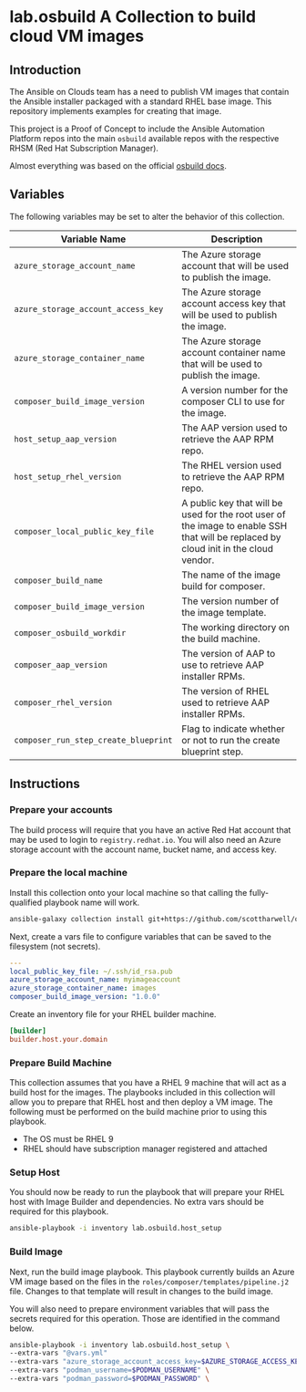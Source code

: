 # lab.osbuild A Collection to build cloud VM images

## Introduction

The Ansible on Clouds team has a need to publish VM images that contain the Ansible installer packaged with a standard RHEL base image.  This repository implements examples for creating that image.

This project is a Proof of Concept to include the Ansible Automation Platform repos into the main `osbuild` available repos with the respective RHSM (Red Hat Subscription Manager).

Almost everything was based on the official [osbuild docs][os_build_docs].

## Variables

The following variables may be set to alter the behavior of this collection.

| Variable Name                        | Description                                                                                                                          |
| ------------------------------------ | ------------------------------------------------------------------------------------------------------------------------------------ |
| `azure_storage_account_name`         | The Azure storage account that will be used to publish the image.                                                                    |
| `azure_storage_account_access_key`   | The Azure storage account access key that will be used to publish the image.                                                         |
| `azure_storage_container_name`       | The Azure storage account container name that will be used to publish the image.                                                     |
| `composer_build_image_version`       | A version number for the composer CLI to use for the image.                                                                          |
| `host_setup_aap_version`             | The AAP version used to retrieve the AAP RPM repo.                                                                                   |
| `host_setup_rhel_version`            | The RHEL version used to retrieve the AAP RPM repo.                                                                                  |
| `composer_local_public_key_file`     | A public key that will be used for the root user of the image to enable SSH that will be replaced by cloud init in the cloud vendor. |
| `composer_build_name`                | The name of the image build for composer.                                                                                            |
| `composer_build_image_version`       | The version number of the image template.                                                                                            |
| `composer_osbuild_workdir`           | The working directory on the build machine.                                                                                          |
| `composer_aap_version`               | The version of AAP to use to retrieve AAP installer RPMs.                                                                            |
| `composer_rhel_version`              | The version of RHEL used to retrieve AAP installer RPMs.                                                                             |
| `composer_run_step_create_blueprint` | Flag to indicate whether or not to run the create blueprint step.                                                                    |

## Instructions

### Prepare your accounts

The build process will require that you have an active Red Hat account that may be used to login to `registry.redhat.io`.  You will also need an Azure storage account with the account name, bucket name, and access key.

### Prepare the local machine

Install this collection onto your local machine so that calling the fully-qualified playbook name will work.

```bash
ansible-galaxy collection install git+https://github.com/scottharwell/osbuild-with-rhsm-repos.git
```

Next, create a vars file to configure variables that can be saved to the filesystem (not secrets).

```yaml
---
local_public_key_file: ~/.ssh/id_rsa.pub
azure_storage_account_name: myimageaccount
azure_storage_container_name: images
composer_build_image_version: "1.0.0"
```

Create an inventory file for your RHEL builder machine.

```ini
[builder]
builder.host.your.domain
```

### Prepare Build Machine

This collection assumes that you have a RHEL 9 machine that will act as a build host for the images.  The playbooks included in this collection will allow you to prepare that RHEL host and then deploy a VM image.  The following must be performed on the build machine prior to using this playbook.

* The OS must be RHEL 9
* RHEL should have subscription manager registered and attached

### Setup Host

You should now be ready to run the playbook that will prepare your RHEL host with Image Builder and dependencies.  No extra vars should be required for this playbook.

```bash
ansible-playbook -i inventory lab.osbuild.host_setup
```

### Build Image

Next, run the build image playbook.  This playbook currently builds an Azure VM image based on the files in the `roles/composer/templates/pipeline.j2` file.  Changes to that template will result in changes to the build image.

You will also need to prepare environment variables that will pass the secrets required for this operation.  Those are identified in the command below.

```bash
ansible-playbook -i inventory lab.osbuild.host_setup \
--extra-vars "@vars.yml"
--extra-vars "azure_storage_account_access_key=$AZURE_STORAGE_ACCESS_KEY" \
--extra-vars "podman_username=$PODMAN_USERNAME" \
--extra-vars "podman_password=$PODMAN_PASSWORD" \
```

[os_build_docs]: https://www.osbuild.org/guides/introduction.html
